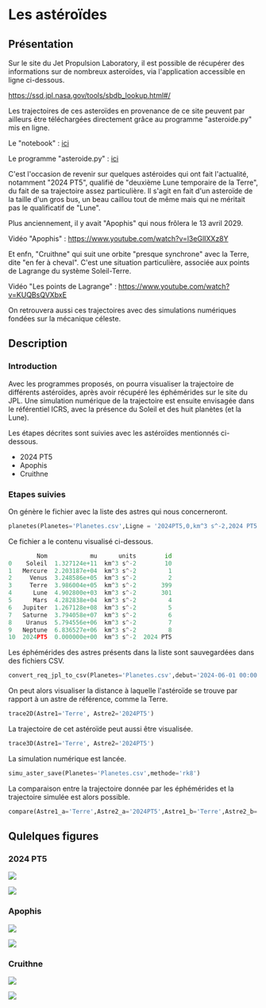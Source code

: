 # Les astéroïdes

## Présentation

Sur le site du Jet Propulsion Laboratory, il est possible de récupérer des informations sur de nombreux asteroïdes, via l'application accessible en ligne ci-dessous.

https://ssd.jpl.nasa.gov/tools/sbdb_lookup.html#/

Les trajectoires de ces asteroïdes en provenance de ce site peuvent par ailleurs être téléchargées directement grâce au programme "asteroide.py" mis en ligne.

Le "notebook" : [ici](asteroide.ipynb)

Le programme "asteroide.py" : [ici](asteroide.py)

C'est l'occasion de revenir sur quelques astéroides qui ont fait l'actualité, notamment "2024 PT5", qualifié de "deuxième Lune temporaire de la Terre", du fait de sa trajectoire assez particulière. Il s'agit en fait d'un asteroïde de la taille d'un gros bus, un beau caillou tout de même mais qui ne méritait pas le qualificatif de "Lune".

Plus anciennement, il y avait "Apophis" qui nous frôlera le 13 avril 2029.

Vidéo "Apophis" : https://www.youtube.com/watch?v=l3eGlIXXz8Y

Et enfn, "Cruithne" qui suit une orbite "presque synchrone" avec la Terre, dite "en fer à cheval". C'est une situation particulière, associée aux points de Lagrange du système Soleil-Terre.

Vidéo "Les points de Lagrange" : https://www.youtube.com/watch?v=KUQBsQVXbxE

On retrouvera aussi ces trajectoires avec des simulations numériques fondées sur la mécanique céleste.

## Description

### Introduction

Avec les programmes proposés, on pourra visualiser la trajectoire de différents astéroïdes, après avoir récupéré les éphémérides sur le site du JPL. Une simulation numérique de la trajectoire est ensuite envisagée dans le référentiel ICRS, avec la présence du Soleil et des huit planètes (et la Lune).

Les étapes décrites sont suivies avec les astéroïdes mentionnés ci-dessous.

- 2024 PT5
- Apophis
- Cruithne

### Etapes suivies

On génère le fichier avec la liste des astres qui nous concerneront.
```python
planetes(Planetes='Planetes.csv',Ligne = '2024PT5,0,km^3 s^-2,2024 PT5')
```

Ce fichier a le contenu visualisé ci-dessous.
```python
        Nom            mu      units        id
0    Soleil  1.327124e+11  km^3 s^-2        10
1   Mercure  2.203187e+04  km^3 s^-2         1
2     Venus  3.248586e+05  km^3 s^-2         2
3     Terre  3.986004e+05  km^3 s^-2       399
4      Lune  4.902800e+03  km^3 s^-2       301
5      Mars  4.282838e+04  km^3 s^-2         4
6   Jupiter  1.267128e+08  km^3 s^-2         5
7   Saturne  3.794058e+07  km^3 s^-2         6
8    Uranus  5.794556e+06  km^3 s^-2         7
9   Neptune  6.836527e+06  km^3 s^-2         8
10  2024PT5  0.000000e+00  km^3 s^-2  2024 PT5
```

Les éphémérides des astres présents dans la liste sont sauvegardées dans des fichiers CSV.
```python
convert_req_jpl_to_csv(Planetes='Planetes.csv',debut='2024-06-01 00:00:00',fin='2025-06-01 00:00:00',pas='24 h')
```

On peut alors visualiser la distance à laquelle l'astéroïde se trouve par rapport à un astre de référence, comme la Terre.
```python
trace2D(Astre1='Terre', Astre2='2024PT5')
```

La trajectoire de cet astéroïde peut aussi être visualisée.
```python
trace3D(Astre1='Terre', Astre2='2024PT5')
```

La simulation numérique est lancée.
```python
simu_aster_save(Planetes='Planetes.csv',methode='rk8')
```

La comparaison entre la trajectoire donnée par les éphémérides et la trajectoire simulée est alors possible.
```python
compare(Astre1_a='Terre',Astre2_a='2024PT5',Astre1_b='Terre',Astre2_b='2024PT5_simu')
```
## Qulelques figures

### 2024 PT5

![](2024PT5_dist.png)

![](2024PT5_traj.png)

### Apophis

![](Apophis_dist.png)

![](Apophis_traj.png)

### Cruithne

![](Cruithne_dist.png)

![](Cruithne_traj.png)
